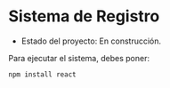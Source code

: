 <h1> Sistema de Registro</h1>

- Estado del proyecto: En construcción.

Para ejecutar el sistema, debes poner:

```
npm install react
````
